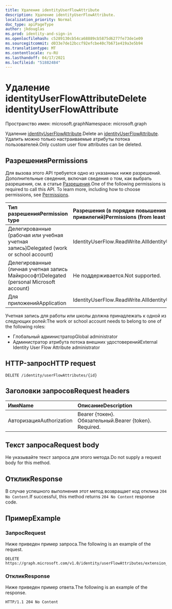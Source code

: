 ```yaml
---
title: Удаление identityUserFlowAttribute
description: Удаление identityUserFlowAttribute.
localization_priority: Normal
doc_type: apiPageType
author: jkdouglas
ms.prod: identity-and-sign-in
ms.openlocfilehash: c5289130cb54ca68889cb5875d6277fe73de1e09
ms.sourcegitcommit: d033e7de12bccf92efcbe40c7b671e419a3e5b94
ms.translationtype: MT
ms.contentlocale: ru-RU
ms.lasthandoff: 04/17/2021
ms.locfileid: "51882484"
---
```

# <a name="delete-identityuserflowattribute"></a><span data-ttu-id="c2e1d-103">Удаление identityUserFlowAttribute</span><span class="sxs-lookup"><span data-stu-id="c2e1d-103">Delete identityUserFlowAttribute</span></span>

<span data-ttu-id="c2e1d-104">Пространство имен: microsoft.graph</span><span class="sxs-lookup"><span data-stu-id="c2e1d-104">Namespace: microsoft.graph</span></span>

<span data-ttu-id="c2e1d-105">Удаление [identityUserFlowAttribute](../resources/identityuserflowattribute.md).</span><span class="sxs-lookup"><span data-stu-id="c2e1d-105">Delete an [identityUserFlowAttribute](../resources/identityuserflowattribute.md).</span></span> <span data-ttu-id="c2e1d-106">Удалить можно только настраиваемые атрибуты потока пользователей.</span><span class="sxs-lookup"><span data-stu-id="c2e1d-106">Only custom user flow attributes can be deleted.</span></span>

## <a name="permissions"></a><span data-ttu-id="c2e1d-107">Разрешения</span><span class="sxs-lookup"><span data-stu-id="c2e1d-107">Permissions</span></span>

<span data-ttu-id="c2e1d-p102">Для вызова этого API требуется одно из указанных ниже разрешений. Дополнительные сведения, включая сведения о том, как выбрать разрешения, см. в статье [Разрешения](/graph/permissions-reference).</span><span class="sxs-lookup"><span data-stu-id="c2e1d-p102">One of the following permissions is required to call this API. To learn more, including how to choose permissions, see [Permissions](/graph/permissions-reference).</span></span>

|<span data-ttu-id="c2e1d-110">Тип разрешения</span><span class="sxs-lookup"><span data-stu-id="c2e1d-110">Permission type</span></span>      | <span data-ttu-id="c2e1d-111">Разрешения (в порядке повышения привилегий)</span><span class="sxs-lookup"><span data-stu-id="c2e1d-111">Permissions (from least to most privileged)</span></span>              |
|:--------------------|:---------------------------------------------------------|
|<span data-ttu-id="c2e1d-112">Делегированные (рабочая или учебная учетная запись)</span><span class="sxs-lookup"><span data-stu-id="c2e1d-112">Delegated (work or school account)</span></span>|<span data-ttu-id="c2e1d-113">IdentityUserFlow.ReadWrite.All</span><span class="sxs-lookup"><span data-stu-id="c2e1d-113">IdentityUserFlow.ReadWrite.All</span></span>|
|<span data-ttu-id="c2e1d-114">Делегированные (личная учетная запись Майкрософт)</span><span class="sxs-lookup"><span data-stu-id="c2e1d-114">Delegated (personal Microsoft account)</span></span>| <span data-ttu-id="c2e1d-115">Не поддерживается.</span><span class="sxs-lookup"><span data-stu-id="c2e1d-115">Not supported.</span></span>|
|<span data-ttu-id="c2e1d-116">Для приложений</span><span class="sxs-lookup"><span data-stu-id="c2e1d-116">Application</span></span>|<span data-ttu-id="c2e1d-117">IdentityUserFlow.ReadWrite.All</span><span class="sxs-lookup"><span data-stu-id="c2e1d-117">IdentityUserFlow.ReadWrite.All</span></span>|

<span data-ttu-id="c2e1d-118">Учетная запись для работы или школы должна принадлежать к одной из следующих ролей:</span><span class="sxs-lookup"><span data-stu-id="c2e1d-118">The work or school account needs to belong to one of the following roles:</span></span>

* <span data-ttu-id="c2e1d-119">Глобальный администратор</span><span class="sxs-lookup"><span data-stu-id="c2e1d-119">Global administrator</span></span>
* <span data-ttu-id="c2e1d-120">Администратор атрибута потока внешних удостоверений</span><span class="sxs-lookup"><span data-stu-id="c2e1d-120">External Identity User Flow Attribute administrator</span></span>

## <a name="http-request"></a><span data-ttu-id="c2e1d-121">HTTP-запрос</span><span class="sxs-lookup"><span data-stu-id="c2e1d-121">HTTP request</span></span>

<!-- { "blockType": "ignored" } -->
```http
DELETE /identity/userFlowAttributes/{id}
```

## <a name="request-headers"></a><span data-ttu-id="c2e1d-122">Заголовки запросов</span><span class="sxs-lookup"><span data-stu-id="c2e1d-122">Request headers</span></span>

|<span data-ttu-id="c2e1d-123">Имя</span><span class="sxs-lookup"><span data-stu-id="c2e1d-123">Name</span></span>|<span data-ttu-id="c2e1d-124">Описание</span><span class="sxs-lookup"><span data-stu-id="c2e1d-124">Description</span></span>|
|:---------------|:----------|
|<span data-ttu-id="c2e1d-125">Авторизация</span><span class="sxs-lookup"><span data-stu-id="c2e1d-125">Authorization</span></span>|<span data-ttu-id="c2e1d-p103">Bearer {токен}. Обязательный.</span><span class="sxs-lookup"><span data-stu-id="c2e1d-p103">Bearer {token}. Required.</span></span>|

## <a name="request-body"></a><span data-ttu-id="c2e1d-128">Текст запроса</span><span class="sxs-lookup"><span data-stu-id="c2e1d-128">Request body</span></span>

<span data-ttu-id="c2e1d-129">Не указывайте текст запроса для этого метода.</span><span class="sxs-lookup"><span data-stu-id="c2e1d-129">Do not supply a request body for this method.</span></span>

## <a name="response"></a><span data-ttu-id="c2e1d-130">Отклик</span><span class="sxs-lookup"><span data-stu-id="c2e1d-130">Response</span></span>

<span data-ttu-id="c2e1d-131">В случае успешного выполнения этот метод возвращает код отклика `204 No Content`.</span><span class="sxs-lookup"><span data-stu-id="c2e1d-131">If successful, this method returns `204 No Content` response code.</span></span>

## <a name="example"></a><span data-ttu-id="c2e1d-132">Пример</span><span class="sxs-lookup"><span data-stu-id="c2e1d-132">Example</span></span>

### <a name="request"></a><span data-ttu-id="c2e1d-133">Запрос</span><span class="sxs-lookup"><span data-stu-id="c2e1d-133">Request</span></span>

<span data-ttu-id="c2e1d-134">Ниже приведен пример запроса.</span><span class="sxs-lookup"><span data-stu-id="c2e1d-134">The following is an example of the request.</span></span>

<!-- {
  "blockType": "request",
  "name": "delete_userFlowAttributes"
}
-->

``` http
DELETE https://graph.microsoft.com/v1.0/identity/userFlowAttributes/extension_d09380e2b4c642b9a203fb816a04a7ad_Hobby
```

### <a name="response"></a><span data-ttu-id="c2e1d-135">Отклик</span><span class="sxs-lookup"><span data-stu-id="c2e1d-135">Response</span></span>

<span data-ttu-id="c2e1d-136">Ниже приведен пример ответа.</span><span class="sxs-lookup"><span data-stu-id="c2e1d-136">The following is an example of the response.</span></span>

<!-- {
  "blockType": "response",
  "truncated": true
}
-->

``` http
HTTP/1.1 204 No Content
```

